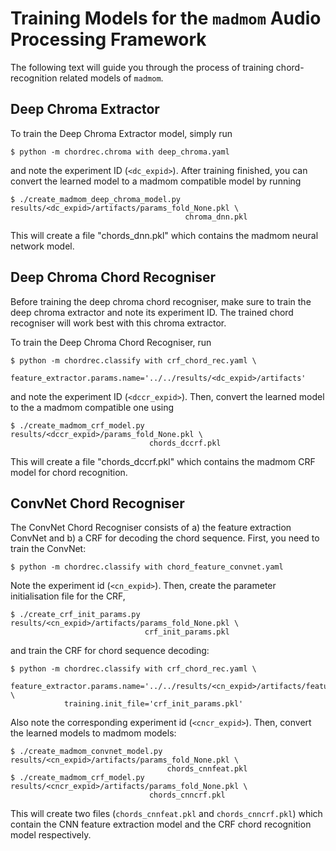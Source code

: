 # Training Models for the `madmom` Audio Processing Framework

The following text will guide you through the process of training
chord-recognition related models of `madmom`.

## Deep Chroma Extractor

To train the Deep Chroma Extractor model, simply run

    $ python -m chordrec.chroma with deep_chroma.yaml

and note the experiment ID (`<dc_expid>`). After training finished, you can
convert the learned model to a madmom compatible model by running

    $ ./create_madmom_deep_chroma_model.py results/<dc_expid>/artifacts/params_fold_None.pkl \
                                           chroma_dnn.pkl

This will create a file "chords_dnn.pkl" which contains the madmom
neural network model.

## Deep Chroma Chord Recogniser

Before training the deep chroma chord recogniser, make sure to train the
deep chroma extractor and note its experiment ID. The trained chord recogniser
will work best with this chroma extractor.

To train the Deep Chroma Chord Recogniser, run

    $ python -m chordrec.classify with crf_chord_rec.yaml \
                feature_extractor.params.name='../../results/<dc_expid>/artifacts'

and note the experiment ID (`<dccr_expid>`). Then, convert the learned model
to the a madmom compatible one using

    $ ./create_madmom_crf_model.py results/<dccr_expid>/params_fold_None.pkl \
                                   chords_dccrf.pkl

This will create a file "chords_dccrf.pkl" which contains the madmom CRF model
for chord recognition.

## ConvNet Chord Recogniser

The ConvNet Chord Recogniser consists of a) the feature extraction ConvNet
and b) a CRF for decoding the chord sequence. First, you need to train
the ConvNet:

    $ python -m chordrec.classify with chord_feature_convnet.yaml

Note the experiment id (`<cn_expid>`). Then, create the parameter
initialisation file for the CRF,

    $ ./create_crf_init_params.py results/<cn_expid>/artifacts/params_fold_None.pkl \
                                  crf_init_params.pkl

and train the CRF for chord sequence decoding:

    $ python -m chordrec.classify with crf_chord_rec.yaml \
                feature_extractor.params.name='../../results/<cn_expid>/artifacts/features_fold_None' \
                training.init_file='crf_init_params.pkl'

Also note the corresponding experiment id (`<cncr_expid>`). Then, convert the
learned models to madmom models:

    $ ./create_madmom_convnet_model.py results/<cn_expid>/artifacts/params_fold_None.pkl \
                                       chords_cnnfeat.pkl
    $ ./create_madmom_crf_model.py results/<cncr_expid>/artifacts/params_fold_None.pkl \
                                   chords_cnncrf.pkl

This will create two files (`chords_cnnfeat.pkl` and `chords_cnncrf.pkl`) which
contain the CNN feature extraction model and the CRF chord recognition model
respectively.